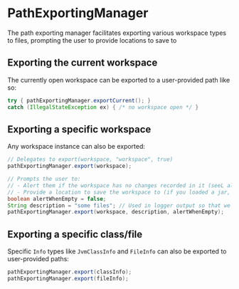 # PathExportingManager

The path exporting manager facilitates exporting various workspace types to files, prompting the user to provide locations to save to

## Exporting the current workspace

The currently open workspace can be exported to a user-provided path like so:

```java
try { pathExportingManager.exportCurrent(); }
catch (IllegalStateException ex) { /* no workspace open */ }
```

## Exporting a specific workspace

Any workspace instance can also be exported:

```java
// Delegates to export(workspace, "workspace", true)
pathExportingManager.export(workspace);

// Prompts the user to:
// - Alert them if the workspace has no changes recorded in it (seeL alertWhenEmpty)
// - Provide a location to save the workspace to (if you loaded a jar, you should probably provide a location like "export.jar")
boolean alertWhenEmpty = false;
String description = "some files"; // Used in logger output so that we see "exported 'some files' to %PATH%"
pathExportingManager.export(workspace, description, alertWhenEmpty);
```

## Exporting a specific class/file

Specific `Info` types like `JvmClassInfo` and `FileInfo` can also be exported to user-provided paths:

```java
pathExportingManager.export(classInfo);
pathExportingManager.export(fileInfo);
```

